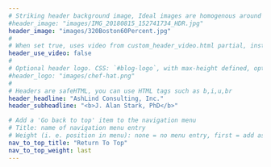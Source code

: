 ```yaml
---
# Striking header background image, Ideal images are homogenous around the centre and contrasting to the text. Non-ideal images can use `title_guard`
#header_image: "images/IMG_20180815_152741734_HDR.jpg"
header_image: "images/320Boston60Percent.jpg"
#
# When set true, uses video from custom_header_video.html partial, instead of header_image
header_use_video: false
#
# Optional header logo. CSS: `#blog-logo`, with max-height defined, optimize to prevent scaling
#header_logo: "images/chef-hat.png"
#
# Headers are safeHTML, you can use HTML tags such as b,i,u,br
header_headline: "AshLind Consulting, Inc."
header_subheadline: "<b>J. Alan Stark, PhD</b>"

# Add a 'Go back to top' item to the navigation menu
# Title: name of navigation menu entry
# Weight (i. e. position in menu): none = no menu entry, first = add as first entry, last = ad as last entry
nav_to_top_title: "Return To Top"
nav_to_top_weight: last
---
```


